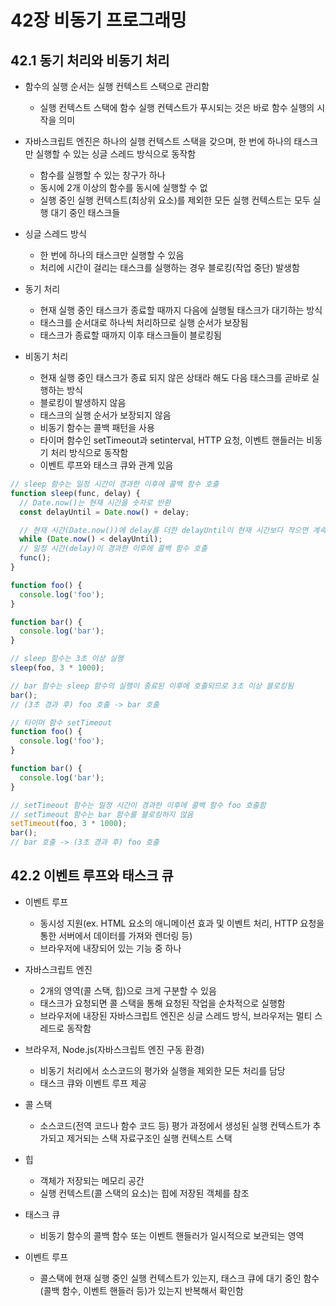 # 42장 비동기 프로그래밍

## 42.1 동기 처리와 비동기 처리

- 함수의 실행 순서는 실행 컨텍스트 스택으로 관리함

  - 실행 컨텍스트 스택에 함수 실행 컨텍스트가 푸시되는 것은 바로 함수 실행의 시작을 의미

- 자바스크립트 엔진은 하나의 실행 컨텍스트 스택을 갖으며, 한 번에 하나의 태스크만 실행할 수 있는 싱글 스레드 방식으로 동작함

  - 함수를 실행할 수 있는 창구가 하나
  - 동시에 2개 이상의 함수를 동시에 실행할 수 없
  - 실행 중인 실행 컨텍스트(최상위 요소)를 제외한 모든 실행 컨텍스트는 모두 실행 대기 중인 태스크들

- 싱글 스레드 방식

  - 한 번에 하나의 태스크만 실행할 수 있음
  - 처리에 시간이 걸리는 태스크를 실행하는 경우 블로킹(작업 중단) 발생함

- 동기 처리

  - 현재 실행 중인 태스크가 종료할 때까지 다음에 실행될 태스크가 대기하는 방식
  - 태스크를 순서대로 하나씩 처리하므로 실행 순서가 보장됨
  - 태스크가 종료할 때까지 이후 태스크들이 블로킹됨

- 비동기 처리
  - 현재 실행 중인 태스크가 종료 되지 않은 상태라 해도 다음 태스크를 곧바로 실행하는 방식
  - 블로킹이 발생하지 않음
  - 태스크의 실행 순서가 보장되지 않음
  - 비동기 함수는 콜백 패턴을 사용
  - 타이머 함수인 setTimeout과 setinterval, HTTP 요청, 이벤트 핸들러는 비동기 처리 방식으로 동작함
  - 이벤트 루프와 태스크 큐와 관계 있음

```js
// sleep 함수는 일정 시간이 경과한 이후에 콜백 함수 호출
function sleep(func, delay) {
  // Date.now()는 현재 시간을 숫자로 반환
  const delayUntil = Date.now() + delay;

  // 현재 시간(Date.now())에 delay를 더한 delayUntil이 현재 시간보다 작으면 계속 반복함
  while (Date.now() < delayUntil);
  // 일정 시간(delay)이 경과한 이후에 콜백 함수 호출
  func();
}

function foo() {
  console.log('foo');
}

function bar() {
  console.log('bar');
}

// sleep 함수는 3초 이상 실행
sleep(foo, 3 * 1000);

// bar 함수는 sleep 함수의 실행이 종료된 이후에 호출되므로 3초 이상 블로킹됨
bar();
// (3초 경과 후) foo 호출 -> bar 호출
```

```js
// 타이머 함수 setTimeout
function foo() {
  console.log('foo');
}

function bar() {
  console.log('bar');
}

// setTimeout 함수는 일정 시간이 경과한 이후에 콜백 함수 foo 호출함
// setTimeout 함수는 bar 함수를 블로킹하지 않음
setTimeout(foo, 3 * 1000);
bar();
// bar 호출 -> (3초 경과 후) foo 호출
```

## 42.2 이벤트 루프와 태스크 큐

- 이벤트 루프

  - 동시성 지원(ex. HTML 요소의 애니메이션 효과 및 이벤트 처리, HTTP 요청을 통한 서버에서 데이터를 가져와 렌더링 등)
  - 브라우저에 내장되어 있는 기능 중 하나

- 자바스크립트 엔진

  - 2개의 영역(콜 스택, 힙)으로 크게 구분할 수 있음
  - 태스크가 요청되면 콜 스택을 통해 요청된 작업을 순차적으로 실행함
  - 브라우저에 내장된 자바스크립트 엔진은 싱글 스레드 방식, 브라우저는 멀티 스레드로 동작함

- 브라우저, Node.js(자바스크립트 엔진 구동 환경)

  - 비동기 처리에서 소스코드의 평가와 실행을 제외한 모든 처리를 담당
  - 태스크 큐와 이벤트 루프 제공

- 콜 스택

  - 소스코드(전역 코드나 함수 코드 등) 평가 과정에서 생성된 실행 컨텍스트가 추가되고 제거되는 스택 자료구조인 실행 컨텍스트 스택

- 힙

  - 객체가 저장되는 메모리 공간
  - 실행 컨텍스트(콜 스택의 요소)는 힙에 저장된 객체를 참조

- 태스크 큐

  - 비동기 함수의 콜백 함수 또는 이벤트 핸들러가 일시적으로 보관되는 영역

- 이벤트 루프
  - 콜스택에 현재 실행 중인 실행 컨텍스트가 있는지, 태스크 큐에 대기 중인 함수(콜백 함수, 이벤트 핸들러 등)가 있는지 반복해서 확인함
